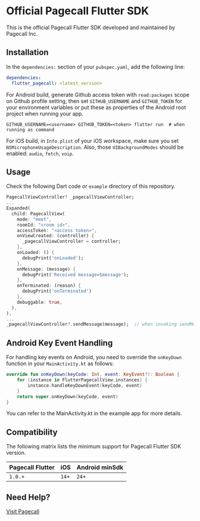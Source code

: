 # Official Pagecall Flutter SDK

This is the official Pagecall Flutter SDK developed and maintained by Pagecall Inc.


## Installation

In the `dependencies:` section of your `pubspec.yaml`, add the following line:
```yaml
dependencies:
  flutter_pagecall: <latest_version>
```

For Android build, generate Github access token with `read:packages` scope on Github profile setting, then set `GITHUB_USERNAME` and `GITHUB_TOKEN` for your environment variables or put these as properties of the Android root project when running your app.
```shell
GITHUB_USERNAME=<username> GITHUB_TOKEN=<token> flutter run  # when running as command
```

For iOS build, in `Info.plist` of your iOS workspace, make sure you set `NSMicrophoneUsageDescription`. Also, those `UIBackgroundModes` should be enabled: `audio`, `fetch`, `voip`.


## Usage

Check the following Dart code or `example` directory of this repository.

```dart
PagecallViewController? _pagecallViewController;
...
Expanded(
  child: PagecallView(
    mode: "meet",
    roomId: "<room id>",
    accessToken: "<access token>",
    onViewCreated: (controller) {
      _pagecallViewController = controller;
    },
    onLoaded: () {
      debugPrint('onLoaded');
    },
    onMessage: (message) {
      debugPrint('Received message=$message');
    },
    onTerminated: (reason) {
      debugPrint('onTerminated')
    },
    debuggable: true,
  ),
),
...
_pagecallViewController?.sendMessage(message);  // when invoking sendMessage
```

## Android Key Event Handling

For handling key events on Android, you need to override the `onKeyDown` function in your `MainActivity.kt` as follows:

```kotlin
override fun onKeyDown(keyCode: Int, event: KeyEvent?): Boolean {
    for (instance in FlutterPagecallView.instances) {
        instance.handleKeyDownEvent(keyCode, event)
    }
    return super.onKeyDown(keyCode, event)
}
```
You can refer to the MainActivity.kt in the example app for more details.
## Compatibility

The following matrix lists the minimum support for Pagecall Flutter SDK version.

|Pagecall Flutter|iOS|Android minSdk|
|-|-|-|
| `1.0.+` | `14+` | `24+` |


## Need Help?

[Visit Pagecall](https://pagecall.com)